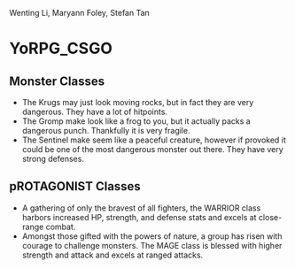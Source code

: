 Wenting Li, Maryann Foley, Stefan Tan
# YoRPG_CSGO
## Monster Classes
* The Krugs may just look moving rocks, but in fact they are very dangerous. They have a lot of hitpoints.
* The Gromp make look like a frog to you, but it actually packs a dangerous punch. Thankfully it is very fragile.
* The Sentinel make seem like a peaceful creature, however if provoked it could be one of the most dangerous monster out there.
They have very strong defenses.

## pROTAGONIST Classes
* A gathering of only the bravest of all fighters, the WARRIOR class harbors increased HP, strength, and defense stats and excels at close-range combat.
* Amongst those gifted with the powers of nature, a group has risen with courage to challenge monsters. The MAGE class is blessed with higher strength and attack and excels at ranged attacks.
